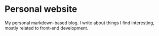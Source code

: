 # Personal website

My personal markdown-based blog. I write about things I find interesting, mostly related to front-end development.
